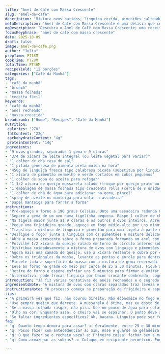 ```yaml
---
title: "Anel de Café com Massa Crescente"
slug: "anel-de-cafe"
description: "Mistura ovos batidos, linguiça cozida, pimentões salteados e queijo numa massa folhada em forma de anel. A receita pede separação da gema pra pincelar, confecção da mistura de ovos e cozimento prévio da linguiça com pimentões até dourar e perder cor cru. Depois a união dos ingredientes, montagem na assadeira forrada com papel manteiga e o truque de dobrar as pontas da massa pra fechar. Assar até dourar, uns 25 minutos +- e deixar esfriar 5 minutos antes de cortar. O resultado sai com textura fofa e recheio úmido, bom pra café da manhã ou brunch em grupo."
metaDescription: "Anel de Café com Massa Crescente é uma delícia que combina sabores e texturas para um café da manhã especial; perfeito para compartilhar."
ogDescription: "Descubra o Anel de Café com Massa Crescente; uma receita deliciosa que transforma sua refeição em um brunch especial com amigos."
focusKeyphrase: "anel de café com massa crescente"
date: 2025-10-09
draft: false
image: anel-de-cafe.png
author: "Julia"
prepTime: PT18M
cookTime: PT28M
totalTime: PT46M
recipeYield: "12 porções"
categories: ["Café da Manhã"]
tags:
- "café da manhã"
- "brunch"
- "massa folhada"
- "receita fácil"
keywords:
- "café da manhã"
- "anel recheado"
- "massa crescida"
breadcrumb: ["Home", "Recipes", "Café da Manhã"]
nutrition: 
 calories: "270"
 fatContent: "22g"
 carbohydrateContent: "4g"
 proteinContent: "14g"
ingredients:
- "9 ovos grandes, separados 1 gema e 9 claras"
- "3/4 de xícara de leite integral (ou leite vegetal para variar)"
- "1 colher de chá rasa de sal"
- "1 pitada generosa de pimenta preta moída na hora"
- "450g de linguiça fresca tipo calabresa picada (substitua por linguiça de porco aliado à páprica para sabor defumado)"
- "1 xícara de pimentão vermelho e verde cortados em cubos pequenos"
- "1 colher de sopa de azeite para refogar"
- "1 1/2 xícara de queijo mussarela ralado (troque por queijo prato ou queijo minas padrão para versão brasileira)"
- "1 embalagem de massa folhada tipo crescents rolls (cerca de 8 unidades)"
- "1 colher de chá de água para adicionar na gema, pincel"
- "spray de azeite ou manteiga para untar a assadeira"
- "papel manteiga para forrar a forma"
instructions:
- "Pré-aqueça o forno a 190 graus Celsius. Unte uma assadeira redonda média com spray antiaderente e forre com papel manteiga, que facilita a limpeza e previne que a massa grude no fundo."
- "Separe a gema de um ovo numa tigelinha pequena. Raspe 1 colher de chá de água na gema e mexa com garfo até ficar levemente espumoso. Reserve para pincelar mais tarde e garantir brilho e coloração da massa."
- "Na tigela maior junte as 9 claras e os outros 8 ovos inteiros. Acrescente o leite, sal e pimenta. Misture com um garfo ou fouet até ficar homogêneo, observe que o líquido ganha um tom amarelado uniforme e levemente aerado."
- "Pegue uma frigideira grande, aqueça em fogo médio-alto por uns minutos até sentir que está quente (teste com gota d'água, se chiar, tá pronto). Coloque o azeite, a linguiça picada e os pimentões. Vá mexendo e quebrando a linguiça em pedaços menores, use um socador de batatas ou colher de pau. Cozinhe até a carne perder a cor rosada e as bordas começarem a dourar, entre 6 e 10 minutos. Sente o aroma forte da linguiça e pimentões juntos, ponto chave."
- "Transfira a mistura de linguiça e pimentão para uma tigela à parte e reserve. Na mesma frigideira, abaixe o fogo para médio e despeje a mistura dos ovos. Vire, mexa lentamente empurrando das bordas para o centro, formando pequenos grumos úmidos, mas firmes, com aparência brilhante e lisa. Os ovos não devem ficar secos, levemente molhados ainda. Esse processo entre 3 a 5 minutos, cuidado pra não cozinhar demais e ficar borrachudo."
- "Desligue o fogo, junte a linguiça com os pimentões e misture delicadamente para incorporar tudo, sem esmagar os pedaços para manter textura. Reserve."
- "Abra a massa crescente sobre a forma preparada formando um anel com as bases largas unidas, criando um círculo interno de cerca de 15 cm. Sobreponha suavemente as pontas para prender levemente, sem esmagar a massa muito forte - ela precisa crescer e ficar leve."
- "Polvilhe 1/2 xícara do queijo ralado em torno do círculo interno sobre a massa. Isso ajuda a criar uma camada saborosa que segura um pouco o recheio."
- "Distribua cuidadosamente a mistura de ovos com linguiça e pimentões sobre o queijo formando uma coroa. Alise um pouco pra que cubra todo o espaço, mas não transborde."
- "Agora mais uma camada de queijo, use a xícara restante e cubra por cima como se fosse um cobertor, para derreter e ficar bem dourado."
- "Dobre os triângulos da massa, levante as pontas e enrole para dentro, prendendo delicadamente sob a borda interna do anel para fechar o recheio dentro. A ideia é garantir que nada vaze ao assar e ainda produzir aquela forma de anel bem apresentável e bonita."
- "Pincele toda a superfície da massa com a mistura de gema reservada. Isso cria brilho e ajuda o dourado uniforme. Se faltar, um pouco de mel claro ou manteiga derretida serve."
- "Leve ao forno na grade do meio por cerca de 25 a 30 minutos. Fique atento ao cheiro que vai “flanar”, a massa crescer e dourar até um tom entre dourado e caramelo claro. Pique com um palito perto para sentir firmeza da massa, crocante externa, e recheio quente."
- "Retire do forno e espere esfriar uns 5 minutos para firmar e evitar que o recheio escorra ao cortar. Sirva em fatias generosas, com café preto forte ou suco de laranja."
- "Alternativa: pode trocar linguiça por bacon crocante sombreado, cogumelos salteados ou até espinafre refogado para variar o recheio e manter o equilíbrio entre gordura, proteína e umidade."
introduction: "Já fiz várias tentativas de anéis recheados e o segredo é dividir as etapas pra cada ingrediente desenvolver sabor e textura no ponto certo. A linguiça deve dourar bem pra liberar gordura e aroma; os ovos cozidos pouco pra ficarem macios e manter umidade; o queijo precisa derreter e formar cobertura aveludada. Aprendi que pincelar gema faz toda a diferença visual, projeta cor e brilho que te convida pra colher, além de segurar a massa unida quando dobrada. Não tem pressa, mas tem atenção nos sinais da frigideira, forno, e na textura da massa, que ditam o tempo. Essa receita me garante prato completo, robusto, que agita café da manhã numa mesa grande com cara de domingo."
ingredientsNote: "A mistura de ovos com claras separadas traz leveza e estrutura quando cozida junto com leite. O leite funciona como um agente hidratante que mantém os ovos úmidos sem perder liga. Linguiça calabresa fresca é tradicional, mas você pode usar linguiça defumada ou até linguiça italiana para outra pegada de sabor. A massa tipo crescents roll dá praticidade e sabor amanteigado, mas quem preferir pode usar massa folhada tradicional, textura diferente, mais crocante. Pimentões coloridos dão um toque adocicado e crocante, mas pode trocar por cebola ou cogumelos. O queijo mussarela é o mais comum, mas queijo coalho ou queijo prato são ótimos substitutos, depende do que tem na geladeira. Pincelar com gema ajuda a formar aquela crosta bonita, e um pouquinho de água na gema evita que o pincel empelote."
instructionsNote: "O processo começa na preparação da frigideira e separação dos ovos para não perder tempo. A linguiça e pimentões devem dourar até perder toda a cor crua, você vai sentir o aroma da gordura da linguiça queimada levemente e o cheiro meio doce dos pimentões, é hora de tirar do fogo. Os ovos eles vão para a mesma frigideira, em fogo médio pra devolver aquela reserva de calor sem cozinhar rápido demais — mexa devagar, observe quando eles estão grudando no fundo, indicativo pra mover para não queimar e garantir textura úmida. Montagem da massa crescente requer delicadeza, ela é fina e se apertar demais fica pesada, por isso a dica de deixar os triângulos se tocarem mas sem pisar muito. Dobre os triângulos para dentro firme, mas sem apertar bruscamente. No forno, fique de olho na coloração, um dourado puxado para o caramelo é sinal final. Pincelar gema confere cor e brilho, dá uma aparência profissional no final. E quando tirar do forno, paciência, nada de cortar quente demais – isso faz o recheio escorrer. Cortar morno garante fatias firmes e bonitas na hora do prato."
tips:
- "A primeira vez que fiz, não dourou direito. Não economize no fogo e no tempo ao cozinhar a linguiça. Quer aquele aroma que invade a casa? Sinta os pimentões. Eles devem murchar e ficar adocicados com a gordura da linguiça."
- "Use sempre queijo que derrete. A mussarela é ótima, mas eu gosto de  misturar com queijo prato. Assim captura mais sabor. A camada de queijo em cima é crucial. Tente fazer uma cobertura uniforme, não deixe buracos. Derreter é essencial."
- "Se a massa folhada rasgar, não pira. Use um pouco de água para colar. Mas seja gentil. A última coisa que você quer é uma massa pesada. Experimente a textura e não aplique muita pressão."
- "Olho na cor! Enquanto assa, o cheiro vai se espalhar. O ponto deve ser um caramelo claro, não deixe escurecer. Abrir o forno deve ser a última opção. Cuidado com a umidade. O recheio precisa ficar firme e úmido, não secar."
- "Se faltar ingredientes específicos? Ah, bacana. Linguiça pode ser feita com bacon para um toque crocante. Ou até cogumelos refogados. Se não tiver pimentão, cebola caramelizada é uma beleza. Equilibra bem, dá um toque suave."
faq:
- "q: Quanto tempo demora para assar? a: Geralmente, entre 25 e 30 minutos. Fique de olho na cor, a massa deve ficar dourada. A superfície crocante é essencial."
- "q: Posso fazer com antecedência? a: Sim. Asse e guarde na geladeira. Mas não corte imediatamente. O recheio escorre. Deixe esfriar ou aqueça no forno levemente."
- "q: O que fazer se o recheio vaza? a: Primeira coisa: fechar bem a massa. Compressão leve nas bordas. Se isso acontecer, use uma assadeira. A gordura vai pingar e deixar tudo crocante."
- "q: Como armazenar as sobras? a: Coloque em recipiente hermético. Pode ser refrigerado por até 3 dias. Se preferir, congele. Mas vale aquecer no forno para voltar ao ponto."

---
```

